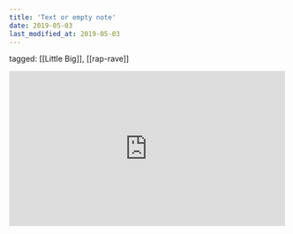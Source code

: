```yaml
---
title: 'Text or empty note'
date: 2019-05-03
last_modified_at: 2019-05-03
---
```

tagged: [[Little Big]], [[rap-rave]]
<iframe allow="autoplay; fullscreen; picture-in-picture" allowfullscreen="" frameborder="0" height="281" src="https://player.vimeo.com/video/155089463?title=0&amp;byline=0&amp;portrait=0&amp;app_id=122963" title="LITTLE BIG - BIG DICK" width="500"></iframe>